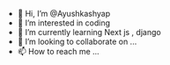 - 👋 Hi, I’m @Ayushkashyap
- 👀 I’m interested in coding
- 🌱 I’m currently learning Next js , django
- 💞️ I’m looking to collaborate on ...
- 📫 How to reach me ...

<!---
Ayushkashyapp/Ayushkashyapp is a ✨ special ✨ repository because its `README.md` (this file) appears on your GitHub profile.
You can click the Preview link to take a look at your changes.
--->
